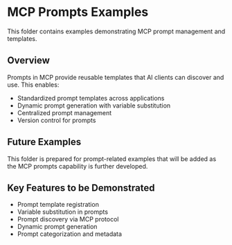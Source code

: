 # MCP Prompts Examples

This folder contains examples demonstrating MCP prompt management and templates.

## Overview

Prompts in MCP provide reusable templates that AI clients can discover and use. This enables:
- Standardized prompt templates across applications
- Dynamic prompt generation with variable substitution
- Centralized prompt management
- Version control for prompts

## Future Examples

This folder is prepared for prompt-related examples that will be added as the MCP prompts capability is further developed.

## Key Features to be Demonstrated

- Prompt template registration
- Variable substitution in prompts
- Prompt discovery via MCP protocol
- Dynamic prompt generation
- Prompt categorization and metadata